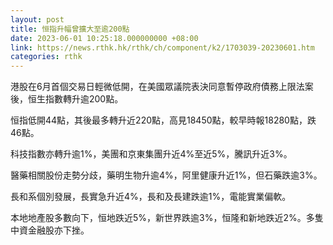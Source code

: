 ```yaml
---
layout: post
title: 恒指升幅曾擴大至逾200點
date: 2023-06-01 10:25:18.000000000 +08:00
link: https://news.rthk.hk/rthk/ch/component/k2/1703039-20230601.htm
categories: rthk
---
```


港股在6月首個交易日輕微低開，在美國眾議院表決同意暫停政府債務上限法案後，恒生指數轉升逾200點。

恒指低開44點，其後最多轉升近220點，高見18450點，較早時報18280點，跌46點。

科技指數亦轉升逾1%，美團和京東集團升近4%至近5%，騰訊升近3%。

醫藥相關股份走勢分歧，藥明生物升逾4%，阿里健康升近1%，但石藥跌逾3%。

長和系個別發展，長實急升近4%，長和及長建跌逾1%，電能實業偏軟。

本地地產股多數向下，恒地跌近5%，新世界跌逾3%，恒隆和新地跌近2%。多隻中資金融股亦下挫。
